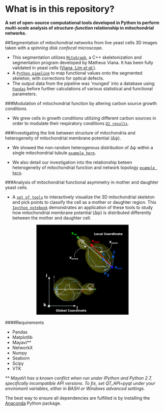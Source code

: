 # What is in this repository?
**A set of open-source computational tools developed in Python to perform *multi-scale* analysis of *structure-function* relationship in mitochondrial networks.**

##Segmentation of mitochondrial networks from live yeast cells 3D images taken with a *spinning disk confocal* microscope.
- This segmentation utilizes [`MitoGraph`](https://github.com/vianamp/MitoGraph.git), a C++ skeletonization and segmentation program developed by Matheus Viana. It has been fully validated in yeast cells \([Viana, Lim *et al.*](http://www.ncbi.nlm.nih.gov/pubmed/25640425)). 
- A [`Python pipeline`](https://github.com/moosekaka/sweepython/tree/master/pipeline) to map functional values onto the segmented skeleton, with corrections for optical defects.
- The output data from the pipeline was 'munged' into a database using [`Pandas`](http://pandas.pydata.org/pandas-docs/stable/) before further calculations of various statistical and functional parameters.

###Modulation of mitochondrial function by altering carbon source growth conditions.
- We grew cells in growth conditions utilizing different carbon sources in order to modulate their respiratory conditions [`O2 results`](https://github.com/moosekaka/sweepython/blob/master/o2_vr_dy_panel.ipynb).

###Investigating the link between structure of mitochondria and heterogeneity of mitochondrial membrane potential (Δψ).
- We showed the non-random heterogenous distribution of Δψ within a single mitochondrial tubule [`example here`](https://github.com/moosekaka/sweepython/tree/master/tubuleHet).

- We also detail our investigation into the relationship beteen heterogeneity of mitochondrial function and network topology [`example here`](https://github.com/moosekaka/sweepython/tree/master/networkHet).

###Analysis of mitochondrial functional asymmetry in mother and daughter yeast cells.
- A [`set of tools`](https://github.com/moosekaka/sweepython/tree/master/vtk_viz) to interactively visualize the 3D mitochondrial skeleton and pick points to classify the cell as a mother or daughter region. This [`Ipython notebook`](https://github.com/moosekaka/sweepython/blob/master/mother%20bud%20analysis.ipynb) demonstrates an application of these tools to study how mitochondrial membrane potential (Δψ) is distributed differently between the mother and daughter cell.  

<p align="center">
<img src="https://github.com/moosekaka/sweepython/blob/master/images/coors.png" width="300" />
</p>

####Requirements
* Pandas
* Matplotlib
* Mayavi\**
* NetworkX
* Numpy
* Seaborn
* Scipy
* VTK

_\** MayaVi has a known conflict when run under IPython and Python 2.7, specifically incompatible API versions. To fix, set QT_API=pyqt under your enviroment variables, either in BASH or Windows advanced settings._


The best way to ensure all dependencies are fulfilled is by installing the [Anaconda](https://www.continuum.io/downloads) Python package.

